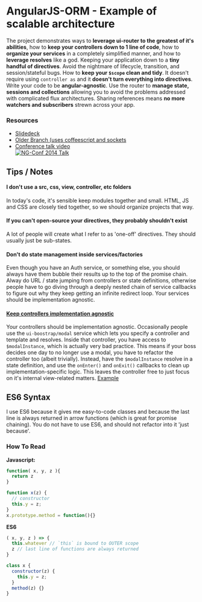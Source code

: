 AngularJS-ORM - Example of scalable architecture
=============

The project demonstrates ways to **leverage ui-router to the greatest of it's abilities**, how to **keep your controllers down to 1 line of code**, how to **organize your services** in a completely simplified manner, and how to **leverage resolves** like a god. Keeping your application down to a **tiny handful of directives**. Avoid the nightmare of lifecycle, transition, and session/stateful bugs. How to **keep your `$scope` clean and tidy**. It doesn't require using `controller as` and it **doesn't turn everything into directives**. Write your code to be **angular-agnostic**. Use the router to **manage state, sessions and collections** allowing you to avoid the problems addressed with complicated flux architectures. Sharing references means **no more watchers and subscribers** strewn across your app.

### Resources

* [Slidedeck](http://slid.es/proloser/angularjs-orm)
* [Older Branch (uses coffeescript and sockets](https://github.com/ProLoser/AngularJS-ORM/tree/coffee-sockets)
* [Conference talk video](http://www.youtube.com/watch?v=Iw-3qgG_ipU)  
[![NG-Conf 2014 Talk](http://i1.ytimg.com/vi/Iw-3qgG_ipU/0.jpg)](http://www.youtube.com/watch?v=Iw-3qgG_ipU)


Tips / Notes
-----

#### **I don't use a src, css, view, controller, etc folders**  
In today's code, it's sensible keep modules together and small. HTML, JS and CSS are closely tied together, so we should organize projects that way.

#### **If you can't open-source your directives, they probably shouldn't exist**  
A lot of people will create what I refer to as 'one-off' directives. They should usually just be sub-states.

#### **Don't do state management inside services/factories**  
Even though you have an Auth service, or something else, you should always have them bubble their results up to the top of the promise chain. Alway do URL / state jumping from controllers or state definitions, otherwise people have to go diving through a deeply nested chain of service callbacks to figure out why they keep getting an infinite redirect loop. Your services should be implementation agnostic.

#### **[Keep controllers implementation agnostic](https://github.com/ProLoser/AngularJS-ORM/blob/62ce345d6b6152a332562d58b0ec73d194ca3d8c/modules/Authentication/Login.js#L28-L37)**  
Your controllers should be implementation agnostic. Occasionally people use the `ui-boostrap/modal` service which lets you specify a controller and template and resolves. Inside that controller, you have access to `$modalInstance`, which is actually very bad practice. This means if your boss decides one day to no longer use a modal, you have to refactor the controller too (albeit trivially). Instead, have the `$modalInstance` resolve in a state definition, and use the `onEnter()` and `onExit()` callbacks to clean up implementation-specific logic. This leaves the controller free to just focus on it's internal view-related matters. [Example](https://github.com/ProLoser/AngularJS-ORM/blob/62ce345d6b6152a332562d58b0ec73d194ca3d8c/modules/Authentication/Login.js#L28-L37)

ES6 Syntax
------------

I use ES6 because it gives me easy-to-code classes and because the last line is always returned in arrow functions (which is great for promise chaining). You do not have to use ES6, and should not refactor into it 'just because'.

### How To Read

**Javascript:**
```js
function( x, y, z ){
  return z
}

function x(z) {
  // constructor
  this.y = z;
}
x.prototype.method = function(){}
```
**ES6**
```js
( x, y, z ) => {
  this.whatever // `this` is bound to OUTER scope
  z // last line of functions are always returned
}

class x {
  constructor(z) {
    this.y = z;
  }
  method(z) {}
}
```

